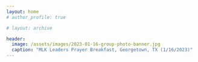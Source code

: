 ```yaml
---
layout: home
# author_profile: true

# layout: archive

header:
  image: /assets/images/2023-01-16-group-photo-banner.jpg
  caption: "MLK Leaders Prayer Breakfast, Georgetown, TX (1/16/2023)"
---
```


